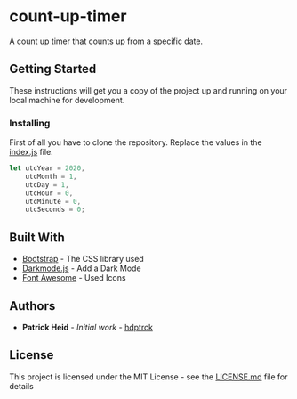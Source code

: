# count-up-timer

A count up timer that counts up from a specific date.

## Getting Started

These instructions will get you a copy of the project up and running on your local machine for development.

### Installing

First of all you have to clone the repository.
Replace the values in the [index.js](js/index.js) file.

```javascript
let utcYear = 2020,
    utcMonth = 1,
    utcDay = 1,
    utcHour = 0,
    utcMinute = 0,
    utcSeconds = 0;
```

## Built With

* [Bootstrap](https://getbootstrap.com/) - The CSS library used
* [Darkmode.js](https://github.com/sandoche/Darkmode.js) - Add a Dark Mode
* [Font Awesome](https://fontawesome.com/) - Used Icons

## Authors

* **Patrick Heid** - *Initial work* - [hdptrck](https://github.com/hdptrck)

## License

This project is licensed under the MIT License - see the [LICENSE.md](LICENSE.md) file for details
